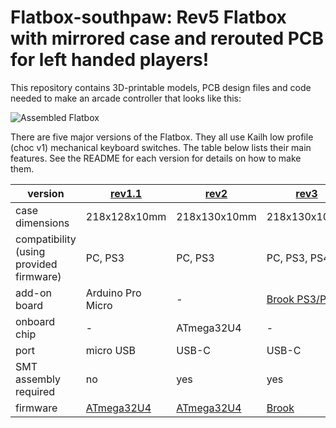 # Flatbox-southpaw: Rev5 Flatbox with mirrored case and rerouted PCB for left handed players!

This repository contains 3D-printable models, PCB design files and code needed to make an arcade controller that looks like this:

![Assembled Flatbox](hardware-rev2/images/Flatbox-rev2b-finished-product.jpg)

There are five major versions of the Flatbox. They all use Kailh low profile (choc v1) mechanical keyboard switches. The table below lists their main features. See the README for each version for details on how to make them.

version | [rev1.1](hardware-rev1.1) | [rev2](hardware-rev2) | [rev3](hardware-rev3) | [rev4](hardware-rev4) | [rev5](hardware-rev5)
------- | ------------------------- | --------------------- | --------------------- | --------------------- | ---------------------
case dimensions | 218x128x10mm | 218x130x10mm | 218x130x10mm | 218x130x10mm | 218x126x10mm
compatibility (using provided firmware) | PC, PS3 | PC, PS3 | PC, PS3, PS4 | PC, PS3 | PC, PS3
add-on board | Arduino Pro Micro | - | [Brook PS3/PS4](https://www.brookaccessory.com/detail/58690501/) | - | [RP2040-Zero](https://www.waveshare.com/rp2040-zero.htm)
onboard chip | - | ATmega32U4 | - | RP2040 | -
port | micro USB | USB-C | USB-C | USB-C | USB-C
SMT assembly required | no | yes | yes | yes | no
firmware | [ATmega32U4](firmware-atmega32u4) | [ATmega32U4](firmware-atmega32u4) | [Brook](https://www.brookaccessory.com/download/PS3/) | [RP2040](firmware-rp2040) | [RP2040](firmware-rp2040)

